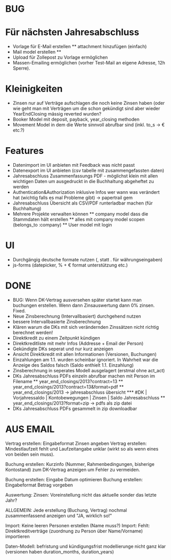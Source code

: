 # BUG

# Für nächsten Jahresabschluss
* Vorlage für E-Mail erstellen
** attachment hinzufügen (einfach)
* Mail model erstellen
**
* Upload für Zollepost zu Vorlage ermöglichen
* Massen-Emailing ermöglichen (vorher Test-Mail an eigene Adresse, 12h Sperre).

# Kleinigkeiten
* Zinsen nur auf Verträge aufschlagen die noch keine Zinsen haben (oder wie geht man mit Verträgen um die schon
gekündigt sind aber wieder YearEndClosing mässig reverted wurden?
* Booker Model mit deposit, payback, year_closing methoden
* Movement Model in dem die Werte sinnvoll abrufbar sind (inkl. to_s -> € etc.?)

# Features
* Datenimport im UI anbieten mit Feedback was nicht passt
* Datenexport im UI anbieten (csv tabelle mit zusammengefassten daten)
* Jahresabschluss Zusammenfassungs PDF - möglichst klein mit allen wichtigen Daten um ausgedruckt in die Buchhaltung abgeheftet zu werden
* Authentication&Authorization inklusive Infos wer wann was verändert hat (wichtig falls es mal Probleme gibt) -> papertrail gem
* Jahresabschluss Übersicht als CSV/PDF runterladbar machen (für Buchhaltung)
* Mehrere Projekte verwalten können
** company model dass die Stammdaten hält erstellen
** alles mit company model scopen (belongs_to :company)
** User model mit login

# UI
* Durchgängig deutsche formate nutzen (, statt . für währungseingaben)
* js-forms (datepicker, % + € format unterstützung etc.)

# DONE
* BUG: Wenn DK-Vertrag ausversehen später startet kann man buchungen erstellen. Wenn dann Zinsauswertung dann 0% zinsen. Fixed.
* Neue Zinsberechnung (Intervallbasiert) durchgehend nutzen
* bessere Intervallbasierte Zinsberechnung
* Klären warum die DKs mit sich verändernden Zinssätzen nicht richtig berechnet werden!
* Direktkredit zu einem Zeitpunkt kündigen
* Direktkreditliste mit mehr Infos (Addresse + Email der Person)
* Gekündigte DKs seperat und nur kurz anzeigen
* Ansicht Direktkredit mit allen Informationen (Versionen, Buchungen)
* Einzahlungen am 1.1. wurden scheinbar ignoriert. In Wahrheit war die Anzeige des Saldos falsch (Saldo enthielt 1.1. Einzahlung)
* Zinsberechnung in seperates Modell ausgelagert (erstmal ohne act_act)
* DKs Jahresabschluss PDFs einzeln abrufbar machen mit Person im Filename
** year_end_closings/2013?contract=13
** year_end_closings/2013?contract=13&format=pdf
** year_end_closings/2013 -> jahresabschluss übersicht
*** #DK | Vorjahressaldo | Kontobewegungen | Zinsen | Saldo Jahresabschluss
** year_end_closings/2013?format=zip -> pdfs als zip datei
* DKs Jahresabschluss PDFs gesammelt in zip downloadbar

# AUS EMAIL
Vertrag erstellen: Eingabeformat Zinsen angeben
Vertrag erstellen: Mindestlaufzeit fehlt und Laufzeitangabe unklar (wirkt so als wenn eines von beiden sein muss).

Buchung erstellen: Kurzinfo (Nummer, Rahmenbedingungen, bisherige Kontostand) zum DK-Vertrag anzeigen um Fehler zu vermeiden.

Buchung erstellen: Eingabe Datum optimieren
Buchung erstellen: Eingabeformat Betrag vorgeben

Auswertung: Zinsen: Voreinstellung nicht das aktuelle sonder das letzte Jahr?

ALLGEMEIN: Jede erstellung (Buchung, Vertrag) nochmal zusammenfassend anzeigen und "JA, wirklich so!"

Import: Keine leeren Personen erstellen (Name muss?)
Import: Fehlt: Direktkreditverträge (zuordnung zu Person über Name/Vorname) importieren

Daten-Modell: befristung und kündigungsfrist modellierunge nicht ganz klar (versionen haben duration_months, duration_years)
